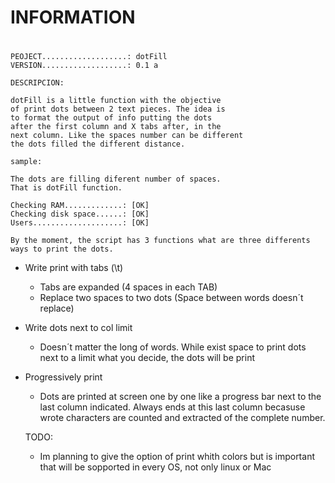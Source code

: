 # ###################################################
#					INFORMATION
# ###################################################

	PEOJECT...................: dotFill
	VERSION...................: 0.1 a
	
	DESCRIPCION:
	
	dotFill is a little function with the objective
	of print dots between 2 text pieces. The idea is
	to format the output of info putting the dots
	after the first column and X tabs after, in the
	next column. Like the spaces number can be different
	the dots filled the different distance.

	sample:
	
	The dots are filling diferent number of spaces. 
	That is dotFill function.
		
	Checking RAM.............: [OK]
	Checking disk space......: [OK]
    Users....................: [OK]

	By the moment, the script has 3 functions what are three differents
	ways to print the dots.

  - Write print with tabs (\t)
	- Tabs are expanded (4 spaces in each TAB)
	-  Replace two spaces to two dots (Space between words doesn´t replace)

  - Write dots next to col limit 
	- Doesn´t matter the long of words. While exist space to print dots
		next to a limit what you decide, the dots will be print

  - Progressively print 
	- Dots are printed at screen one by one like a progress bar next to the last
		column indicated. Always ends at this last column becasuse wrote characters
		are counted and extracted of the complete number.

	TODO:

	- Im planning to give the option of print whith colors but is important that
		will be sopported in every OS, not only linux or Mac



